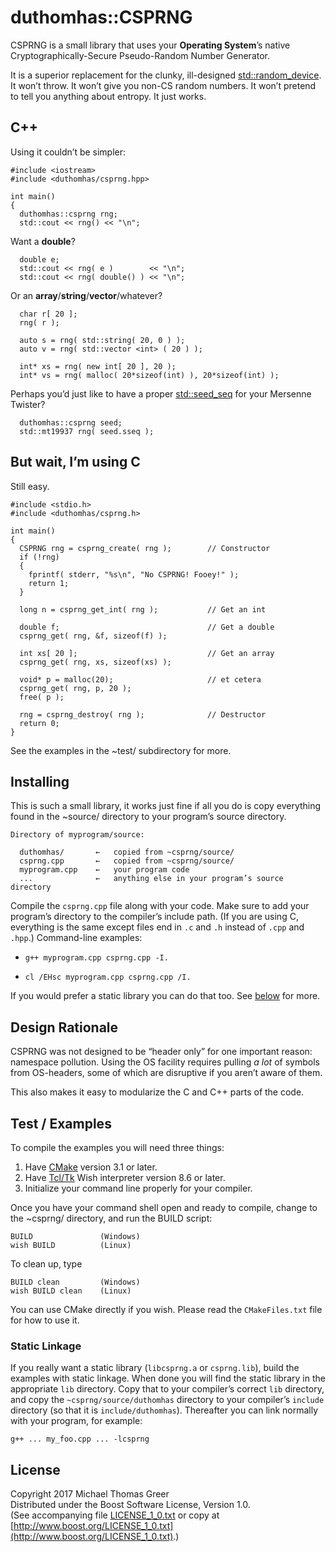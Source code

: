 # duthomhas::CSPRNG

CSPRNG is a small library that uses your **Operating System**’s native 
Cryptographically-Secure Pseudo-Random Number Generator.

It is a superior replacement for the clunky, ill-designed 
[std::random_device](http://en.cppreference.com/w/cpp/numeric/random/random_device).
It won’t throw. It won’t give you non-CS random numbers. It won’t 
pretend to tell you anything about entropy. It just works.


## C++

Using it couldn’t be simpler:

    #include <iostream>
    #include <duthomhas/csprng.hpp>
    
    int main()
    {
      duthomhas::csprng rng;
      std::cout << rng() << "\n";
      
Want a **double**?

      double e;
      std::cout << rng( e )        << "\n";
      std::cout << rng( double() ) << "\n";
    
Or an **array**/**string**/**vector**/whatever?

      char r[ 20 ];
      rng( r );
      
      auto s = rng( std::string( 20, 0 ) );
      auto v = rng( std::vector <int> ( 20 ) );
      
      int* xs = rng( new int[ 20 ], 20 );
      int* vs = rng( malloc( 20*sizeof(int) ), 20*sizeof(int) );
    
Perhaps you’d just like to have a proper 
[std::seed_seq](http://en.cppreference.com/w/cpp/numeric/random/seed_seq) 
for your Mersenne Twister?

      duthomhas::csprng seed;
      std::mt19937 rng( seed.sseq );

      
## But wait, I’m using C

Still easy.

    #include <stdio.h>
    #include <duthomhas/csprng.h>
    
    int main()
    {
      CSPRNG rng = csprng_create( rng );        // Constructor
      if (!rng)
      {
        fprintf( stderr, "%s\n", "No CSPRNG! Fooey!" );
        return 1;
      }
      
      long n = csprng_get_int( rng );           // Get an int
      
      double f;                                 // Get a double
      csprng_get( rng, &f, sizeof(f) );
      
      int xs[ 20 ];                             // Get an array
      csprng_get( rng, xs, sizeof(xs) );
      
      void* p = malloc(20);                     // et cetera
      csprng_get( rng, p, 20 );
      free( p );
      
      rng = csprng_destroy( rng );              // Destructor
      return 0;
    }

See the examples in the ~test/ subdirectory for more.


## Installing

This is such a small library, it works just fine if all you do is copy 
everything found in the ~source/ directory to your program’s source directory. 

    Directory of myprogram/source:
    
      duthomhas/       ←   copied from ~csprng/source/
      csprng.cpp       ←   copied from ~csprng/source/
      myprogram.cpp    ←   your program code
      ...              ←   anything else in your program’s source directory
    
Compile the `csprng.cpp` file along with your code. Make sure to add your 
program’s directory to the compiler’s include path. (If you are using C,
everything is the same except files end in `.c` and `.h` instead of `.cpp` 
and `.hpp`.) Command-line examples:

  * `g++ myprogram.cpp csprng.cpp -I.`
  
  * `cl /EHsc myprogram.cpp csprng.cpp /I.`
  
If you would prefer a static library you can do that too. 
See [below](#test--examples) for more.


## Design Rationale    
    
CSPRNG was not designed to be “header only” for one important reason: 
namespace pollution. Using the OS facility requires pulling _a lot_ of 
symbols from OS-headers, some of which are disruptive if you aren’t aware 
of them. 

This also makes it easy to modularize the C and C++ parts of the code.


## Test / Examples

To compile the examples you will need three things:

  1. Have [CMake](https://cmake.org/) version 3.1 or later.
  2. Have [Tcl/Tk](https://www.activestate.com/activetcl) Wish interpreter version 8.6 or later.
  3. Initialize your command line properly for your compiler.

Once you have your command shell open and ready to compile, change to the 
~csprng/ directory, and run the BUILD script:

    BUILD               (Windows)
    wish BUILD          (Linux)
    
To clean up, type 

    BUILD clean         (Windows)
    wish BUILD clean    (Linux)

You can use CMake directly if you wish. Please read the `CMakeFiles.txt` file 
for how to use it.

### Static Linkage

If you really want a static library (`libcsprng.a` or `csprng.lib`), build 
the examples with static linkage. When done you will find the static library 
in the appropriate `lib` directory. Copy that to your compiler’s correct 
`lib` directory, and copy the `~csprng/source/duthomhas` directory to your 
compiler’s `include` directory (so that it is `include/duthomhas`). 
Thereafter you can link normally with your program, for example: 

    g++ ... my_foo.cpp ... -lcsprng

## License

Copyright 2017 Michael Thomas Greer<br>
Distributed under the Boost Software License, Version 1.0.<br>
(See accompanying file [LICENSE_1_0.txt](LICENSE_1_0.txt) or copy at [http://www.boost.org/LICENSE_1_0.txt](http://www.boost.org/LICENSE_1_0.txt).)
